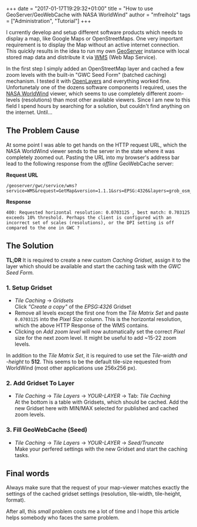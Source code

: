 +++
date = "2017-01-17T19:29:32+01:00"
title = "How to use GeoServer/GeoWebCache with NASA WorldWind"
author = "mfreiholz"
tags = ["Administration", "Tutorial"]
+++

I currently develop and setup different software products which needs to display a map, like Google Maps or OpenStreetMaps. One very important requirement is to display the Map without an active internet connection. This quickly results in the idea to run my own [GeoServer](http://geoserver.org/) instance with local stored map data and distribute it via [WMS](https://en.wikipedia.org/wiki/Web_Map_Service) (Web Map Service).

In the first step I simply added an OpenStreetMap layer and cached a few zoom levels with the built-in "GWC Seed Form" (batched caching) mechanism. I tested it with [OpenLayers](http://openlayers.org/) and everything worked fine. Unfortunetaly one of the dozens software components I required, uses the [NASA WorldWind](https://worldwind.arc.nasa.gov/) viewer, which seems to use completely different zoom-levels (resolutions) than most other available viewers. Since I am new to this field I spend hours by searching for a solution, but couldn't find anything on the internet. Until...

## The Problem Cause

At some point I was able to get hands on the HTTP request URL, which the NASA WorldWind viewer sends to the server in the state where it was completely zoomed out. Pasting the URL into my browser's address bar lead to the following response from the *offline* GeoWebCache server:

**Request URL**

```
/geoserver/gwc/service/wms?service=WMS&request=GetMap&version=1.1.1&srs=EPSG:4326&layers=grob_osm_wsm:all&styles=&width=512&height=512&format=image/png&transparent=TRUE&bgcolor=0x000000&bbox=54.0,36.0,72.0,54.0&
```

**Response**

`
400: Requested horizontal resolution: 0.0703125 , best match:
0.703125 exceeds 10% threshold. Perhaps the client is configured with an incorrect set of scales (resolutions), or the DPI setting is off compared to the one in GWC ?
`

## The Solution

**TL;DR** It is required to create a new custom *Caching Gridset,* assign it to the layer which should be available and start the caching task with the *GWC Seed Form.*

### 1. Setup Gridset

- *Tile Caching* -> *Gridsets* \
Click *"Create a copy"* of the *EPSG:4326* Gridset
- Remove all levels except the first one from the *Tile Matrix Set* and paste `0.0703125` into the *Pixel Size* column. This is the horizontal resolution, which the above HTTP Response of the WMS contains.
- Clicking on *Add zoom level* will now automatically set the correct *Pixel* size for the next zoom level. It might be useful to add ~15-22 zoom levels.

In addition to the *Tile Matrix Set*, it is required to use set the *Tile-width and -height* to **512**. This seems to be the default tile-size requested from WorldWind (most other applications use 256x256 px).

### 2. Add Gridset To Layer

- *Tile Caching* -> *Tile Layers* -> *YOUR-LAYER* -> Tab: *Tile Caching* \
At the bottom is a table with Gridsets, which should be cached. Add the new Gridset here with MIN/MAX selected for published and cached zoom levels.

### 3. Fill GeoWebCache (Seed)

- *Tile Caching* -> *Tile Layers* -> *YOUR-LAYER* -> *Seed/Truncate* \
Make your perfered settings with the new Gridset and start the caching tasks.

## Final words

Always make sure that the request of your map-viewer matches exactly the settings of the cached gridset settings (resolution, tile-width, tile-height, format).

After all, this *small* problem costs me a lot of time and I hope this article helps somebody who faces the same problem.